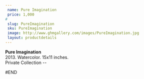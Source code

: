 ```yaml
---
 name: Pure Imagination
 price: 1,000
#
 slug: PureImagination
 sku: PureImagination
 image: http://www.ghmgallery.com/images/PureImagination.jpg
 layout: productdetails
---
```

<strong>Pure Imagination</strong><br />
 2013. Watercolor. 15x11 inches.<br />
 Private Collection --<br />
 
 
 
 
#END